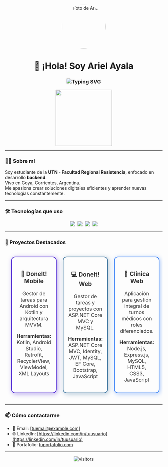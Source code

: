 <p align="center">
  <img src="https://github.com/Arhiell.png" alt="Foto de Ariel" width="140" height="140" style="border-radius: 50%;"/>
</p>

<h1 align="center">👋 ¡Hola! Soy Ariel Ayala</h1>

<h3 align="center">
  <img src="https://readme-typing-svg.demolab.com?font=Fira+Code&size=22&pause=1000&center=true&vCenter=true&width=435&lines=Estudiante+de+la+UTN;Backend+Developer+en+formación;Apasionado+por+el+código+%F0%9F%92%BB" alt="Typing SVG" />
</h3>

<p align="center">
  <img src="https://media.giphy.com/media/3o7TKUMaRvwP4zZ0p6/giphy.gif" width="180" />
</p>

---

### 👨‍🎓 Sobre mí

Soy estudiante de la **UTN - Facultad Regional Resistencia**, enfocado en desarrollo **backend**.  
Vivo en Goya, Corrientes, Argentina.  
Me apasiona crear soluciones digitales eficientes y aprender nuevas tecnologías constantemente.

---

### 🛠️ Tecnologías que uso

<p align="center">
  <img src="https://img.shields.io/badge/.NET-512BD4?style=for-the-badge&logo=dotnet&logoColor=white" />&nbsp;
  <img src="https://img.shields.io/badge/MySQL-4479A1?style=for-the-badge&logo=mysql&logoColor=white" />&nbsp;
  <img src="https://img.shields.io/badge/JavaScript-F7DF1E?style=for-the-badge&logo=javascript&logoColor=black" />&nbsp;
  <img src="https://img.shields.io/badge/Python-3776AB?style=for-the-badge&logo=python&logoColor=white" />
</p>

---

### 🚀 Proyectos Destacados

<table align="center" style="width:100%; border-collapse: separate; border-spacing: 20px 20px;">
<tr>

<td align="center" valign="top" width="33%" style="border: 2px solid #512BD4; border-radius: 12px; padding: 15px; box-shadow: 3px 3px 15px rgba(81, 43, 212, 0.4); transition: transform 0.3s ease;">
<a href="https://github.com/Arhiell/DoneItMobil" target="_blank" style="text-decoration:none; color:#333;">
  <h3>📱 DoneIt! Mobile</h3>
  <p>Gestor de tareas para Android con Kotlin y arquitectura MVVM.</p>
  <p><strong>Herramientas:</strong> Kotlin, Android Studio, Retrofit, RecyclerView, ViewModel, XML Layouts</p>
</a>
</td>

<td align="center" valign="top" width="33%" style="border: 2px solid #4479A1; border-radius: 12px; padding: 15px; box-shadow: 3px 3px 15px rgba(68, 121, 161, 0.4); transition: transform 0.3s ease;">
<a href="https://github.com/Arhiell/DoneIt/tree/main" target="_blank" style="text-decoration:none; color:#333;">
  <h3>💻 DoneIt! Web</h3>
  <p>Gestor de tareas y proyectos con ASP.NET Core MVC y MySQL.</p>
  <p><strong>Herramientas:</strong> ASP.NET Core MVC, Identity, JWT, MySQL, EF Core, Bootstrap, JavaScript</p>
</a>
</td>

<td align="center" valign="top" width="33%" style="border: 2px solid #3B82F6; border-radius: 12px; padding: 15px; box-shadow: 3px 3px 15px rgba(59, 130, 246, 0.4); transition: transform 0.3s ease;">
<a href="https://github.com/Arhiell/ClinicaSaludWeb" target="_blank" style="text-decoration:none; color:#333;">
  <h3>🏥 Clínica Web</h3>
  <p>Aplicación para gestión integral de turnos médicos con roles diferenciados.</p>
  <p><strong>Herramientas:</strong> Node.js, Express.js, MySQL, HTML5, CSS3, JavaScript</p>
</a>
</td>

</tr>
</table>

<style>
  table td:hover {
    transform: scale(1.05);
    box-shadow: 0 0 20px rgba(81, 43, 212, 0.7) !important;
  }
</style>

---

### 📫 Cómo contactarme

- 📧 Email: [tuemail@example.com]  
- 🌐 LinkedIn: [https://linkedin.com/in/tuusuario](https://linkedin.com/in/tuusuario)  
- 💼 Portafolio: [tuportafolio.com](https://tuportafolio.com)

---

<p align="center">
  <img src="https://komarev.com/ghpvc/?username=Arhiell&label=Visitas&style=flat-square&color=blue" alt="visitors"/>
</p>
